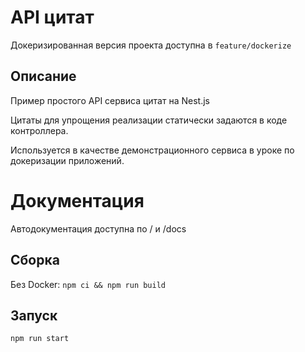 # API цитат
Докеризированная версия проекта доступна в `feature/dockerize`

## Описание
Пример простого API сервиса цитат на Nest.js

Цитаты для упрощения реализации статически задаются в коде контроллера.

Используется в качестве демонстрационного сервиса в уроке по докеризации приложений.

# Документация
Автодокументация доступна по / и /docs

## Сборка
Без Docker: `npm ci && npm run build`

## Запуск
`npm run start`